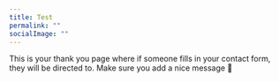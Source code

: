 ```yaml
---
title: Test
permalink: ""
socialImage: ""
---
```


This is your thank you page where if someone fills in your contact form, they will be directed to. Make sure you add a nice message 🙂
